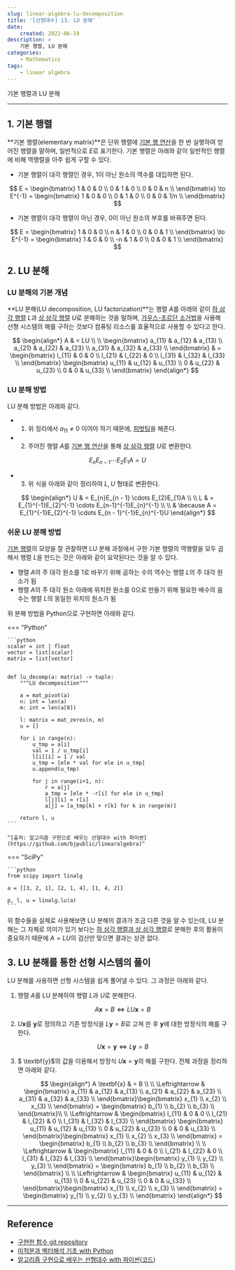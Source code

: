 ```yaml
---
slug: linear-algebra-lu-decomposition
title: '[선형대수] 13. LU 분해'
date:
    created: 2022-06-19
description: >
    기본 행렬, LU 분해
categories:
    - Mathematics
tags:
    - linear algebra
---
```


기본 행렬과 LU 분해  

<!-- more -->

---

## 1. 기본 행렬

**기본 행렬(elementary matrix)**은 단위 행렬에 [기본 행 연산](2022-05-01-linear_algebra_vector_scalar.md/#기본-행-연산)을 한 번 실행하여 얻어진 행렬을 말하며, 일반적으로 $E$로 표기한다. 기본 행렬은 아래와 같이 일반적인 행렬에 비해 역행렬을 아주 쉽게 구할 수 있다.  

- 기본 행렬이 대각 행렬인 경우, 1이 아닌 원소의 역수를 대입하면 된다.

$$
E = \begin{bmatrix}
1 & 0 & 0 \\
0 & 1 & 0 \\
0 & 0 & n \\
\end{bmatrix}
\to E^{-1} = \begin{bmatrix}
1 & 0 & 0 \\
0 & 1 & 0 \\
0 & 0 & 1/n \\
\end{bmatrix}
$$

- 기본 행렬이 대각 행렬이 아닌 경우, 0이 아닌 원소의 부호를 바꿔주면 된다.

$$
E = \begin{bmatrix}
1 & 0 & 0 \\
n & 1 & 0 \\
0 & 0 & 1 \\
\end{bmatrix}
\to E^{-1} = \begin{bmatrix}
1 & 0 & 0 \\
-n & 1 & 0 \\
0 & 0 & 1 \\
\end{bmatrix}
$$

## 2. LU 분해

### LU 분해의 기본 개념

**LU 분해(LU decomposition, LU factorization)**는 행렬 $A$를 아래와 같이 [하 삼각 행렬](2022-05-19-linear_algebra_various_matrix.md/#6-삼각-행렬) $L$과 [상 삼각 행렬](2022-05-19-linear_algebra_various_matrix.md/#6-삼각-행렬) $U$로 분해하는 것을 말하며, [가우스-조르단 소거법](2022-05-22-linear_algebra_linear_system.md/#가우스-조르단-소거법)을 사용해 선형 시스템의 해를 구하는 것보다 컴퓨팅 리소스를 효율적으로 사용할 수 있다고 한다.  

$$
\begin{align*}
A & = LU \\
\\
\begin{bmatrix}
a_{11} & a_{12} & a_{13} \\
a_{21} & a_{22} & a_{23} \\
a_{31} & a_{32} & a_{33} \\
\end{bmatrix} & = \begin{bmatrix}
l_{11} & 0 & 0 \\
l_{21} & l_{22} & 0 \\
l_{31} & l_{32} & l_{33} \\
\end{bmatrix}
\begin{bmatrix}
u_{11} & u_{12} & u_{13} \\
0 & u_{22} & u_{23} \\
0 & 0 & u_{33} \\
\end{bmatrix}
\end{align*}
$$

### LU 분해 방법

LU 분해 방법은 아래와 같다.  

- 1) 위 정리에서 $a_{11} \neq 0$ 이어야 하기 때문에, [피벗팅](2022-05-22-linear_algebra_linear_system.md/#피벗)을 해준다.

- 2) 주어진 행렬 $A$를 [기본 행 연산](2022-05-01-linear_algebra_vector_scalar.md/#기본-행-연산)을 통해 [상 삼각 행렬](2022-05-19-linear_algebra_various_matrix.md/#6-삼각-행렬) $U$로 변환한다.

$$
E_{n}E_{n-1} \cdots E_{2}E_{1}A = U
$$

- 3) 위 식을 아래와 같이 정리하여 $L, U$ 형태로 변환한다.

$$
\begin{align*}
U & = E_{n}E_{n - 1} \cdots E_{2}E_{1}A \\
\\
L & = E_{1}^{-1}E_{2}^{-1} \cdots E_{n-1}^{-1}E_{n}^{-1} \\
\\
& \because A = E_{1}^{-1}E_{2}^{-1} \cdots E_{n - 1}^{-1}E_{n}^{-1}U
\end{align*}
$$

### 쉬운 LU 분해 방법

[기본 행렬](#1-기본-행렬)의 모양을 잘 관찰하면 LU 분해 과정에서 구한 기본 행렬의 역행렬을 모두 곱해서 행렬 $L$을 만드는 것은 아래와 같이 요약된다는 것을 알 수 있다.  

- 행렬 $A$의 주 대각 원소를 1로 바꾸기 위해 곱하는 수의 역수는 행렬 $L$의 주 대각 원소가 됨
- 행렬 $A$의 주 대각 원소 아래에 위치한 원소를 0으로 만들기 위해 필요한 배수의 음수는 행렬 $L$의 동일한 위치의 원소가 됨

위 분해 방법을 Python으로 구현하면 아래와 같다.  

=== "Python"

    ```python
    scalar = int | float
    vector = list[scalar]
    matrix = list[vector]


    def lu_decomp(a: matrix) -> tuple:
        """LU decomposition"""

        a = mat_pivot(a)
        n: int = len(a)
        m: int = len(a[0])

        l: matrix = mat_zeros(n, m)
        u = []

        for i in range(n):
            u_tmp = a[i]
            val = 1 / u_tmp[i]
            l[i][i] = 1 / val
            u_tmp = [ele * val for ele in u_tmp]
            u.append(u_tmp)

            for j in range(i+1, n):
                r = a[j]
                a_tmp = [ele * -r[i] for ele in u_tmp]
                l[j][i] = r[i]
                a[j] = [a_tmp[k] + r[k] for k in range(m)]

        return l, u
    ```

    ^[출처: 알고리즘 구현으로 배우는 선형대수 with 파이썬](https://github.com/bjpublic/linearalgebra)^

=== "SciPy"

    ```python
    from scipy import linalg

    a = [[3, 2, 1], [2, 1, 4], [1, 4, 2]]

    p, l, u = linalg.lu(a)
    ```

위 함수들을 실제로 사용해보면 LU 분해의 결과가 조금 다른 것을 알 수 있는데, LU 분해는 그 자체로 의미가 있기 보다는 [하 삼각 행렬과 상 삼각 행렬](2022-05-19-linear_algebra_various_matrix.md/#6-삼각-행렬)로 분해한 후의 활용이 중요하기 때문에 $A = LU$의 검산만 맞으면 결과는 상관 없다.  

## 3. LU 분해를 통한 선형 시스템의 풀이

LU 분해를 사용하면 선형 시스템을 쉽게 풀어낼 수 있다. 그 과정은 아래와 같다.  

1. 행렬 $A$를 LU 분해하여 행렬 $L$과 $U$로 분해한다.

    $$
    A \textbf{x} = B \Leftrightarrow LU \textbf{x} = B
    $$

1. $U \textbf{x}$를 $\textbf{y}$로 정의하고 기존 방정식을 $L \textbf{y} = B$로 고쳐 쓴 후 $\textbf{y}$에 대한 방정식의 해를 구한다.

    $$
    U \textbf{x} = \textbf{y} \Leftrightarrow L \textbf{y} = B
    $$

1. $ \textbf{y}$의 값을 이용해서 방정식 $U \textbf{x} = \textbf{y}$의 해를 구한다. 전체 과정을 정리하면 아래와 같다.

    $$
    \begin{align*}
    A \textbf{x} & = B \\
    \\
    \Leftrightarrow & \begin{bmatrix}
    a_{11} & a_{12} & a_{13} \\
    a_{21} & a_{22} & a_{23} \\
    a_{31} & a_{32} & a_{33} \\
    \end{bmatrix}\begin{bmatrix}
    x_{1} \\
    x_{2} \\
    x_{3} \\
    \end{bmatrix} = \begin{bmatrix}
    b_{1} \\
    b_{2} \\
    b_{3} \\
    \end{bmatrix}\\
    \\
    \Leftrightarrow & \begin{bmatrix}
    l_{11} & 0 & 0 \\
    l_{21} & l_{22} & 0 \\
    l_{31} & l_{32} & l_{33} \\
    \end{bmatrix}
    \begin{bmatrix}
    u_{11} & u_{12} & u_{13} \\
    0 & u_{22} & u_{23} \\
    0 & 0 & u_{33} \\
    \end{bmatrix}\begin{bmatrix}
    x_{1} \\
    x_{2} \\
    x_{3} \\
    \end{bmatrix} = \begin{bmatrix}
    b_{1} \\
    b_{2} \\
    b_{3} \\
    \end{bmatrix} \\
    \\
    \Leftrightarrow & \begin{bmatrix}
    l_{11} & 0 & 0 \\
    l_{21} & l_{22} & 0 \\
    l_{31} & l_{32} & l_{33} \\
    \end{bmatrix}\begin{bmatrix}
    y_{1} \\
    y_{2} \\
    y_{3} \\
    \end{bmatrix} = \begin{bmatrix}
    b_{1} \\
    b_{2} \\
    b_{3} \\
    \end{bmatrix} \\
    \\
    \Leftrightarrow & \begin{bmatrix}
    u_{11} & u_{12} & u_{13} \\
    0 & u_{22} & u_{23} \\
    0 & 0 & u_{33} \\
    \end{bmatrix}\begin{bmatrix}
    x_{1} \\
    x_{2} \\
    x_{3} \\
    \end{bmatrix} = \begin{bmatrix}
    y_{1} \\
    y_{2} \\
    y_{3} \\
    \end{bmatrix}
    \end{align*}
    $$

---
## Reference
- [구현한 함수 git repository](https://github.com/djccnt15/mathematics)
- [미적분과 벡터해석 기초 with Python](http://www.kyobobook.co.kr/product/detailViewKor.laf?mallGb=KOR&ejkGb=KOR&barcode=9791160735314)
- [알고리즘 구현으로 배우는 선형대수 with 파이썬](http://www.kyobobook.co.kr/product/detailViewKor.laf?mallGb=KOR&ejkGb=KOR&barcode=9791165921125)([코드](https://github.com/bjpublic/linearalgebra))
